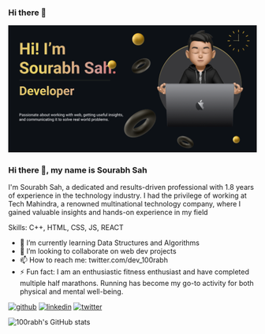 ### Hi there 👋

![Banner](./banner.png)

### Hi there 👋, my name is Sourabh Sah
I'm Sourabh Sah, a dedicated and results-driven professional with 1.8 years of experience in the technology industry. I had the privilege of working at Tech Mahindra, a renowned multinational technology company, where I gained valuable insights and hands-on experience in my field

Skills: C++, HTML, CSS, JS, REACT

- 🌱 I’m currently learning Data Structures and Algorithms 
- 👯 I’m looking to collaborate on web dev projects 
- 📫 How to reach me: twitter.com/dev_100rabh 
- ⚡ Fun fact: I am an enthusiastic fitness enthusiast and have completed multiple half marathons. Running has become my go-to activity for both physical and mental well-being. 


[<img src='https://cdn.jsdelivr.net/npm/simple-icons@3.0.1/icons/github.svg' alt='github' height='40'>](https://github.com/https://github.com/100rabhsah)  [<img src='https://cdn.jsdelivr.net/npm/simple-icons@3.0.1/icons/linkedin.svg' alt='linkedin' height='40'>](https://www.linkedin.com/in/https://www.linkedin.com/in/sourabh-sah-330a23157//)  [<img src='https://cdn.jsdelivr.net/npm/simple-icons@3.0.1/icons/twitter.svg' alt='twitter' height='40'>](https://twitter.com/https://twitter.com/dev_100rabh)  




<!--
**100rabhsah/100rabhsah** is a ✨ _special_ ✨ repository because its `README.md` (this file) appears on your GitHub profile.

Here are some ideas to get you started:

- 🔭 I’m currently working on ...
- 🌱 I’m currently learning ...
- 👯 I’m looking to collaborate on ...
- 🤔 I’m looking for help with ...
- 💬 Ask me about ...
- 📫 How to reach me: ...
- 😄 Pronouns: ...
- ⚡ Fun fact: ...
-->

![100rabh's GitHub stats](https://github-readme-stats.vercel.app/api?username=100rabhsah&show_icons=true&theme=radical)
